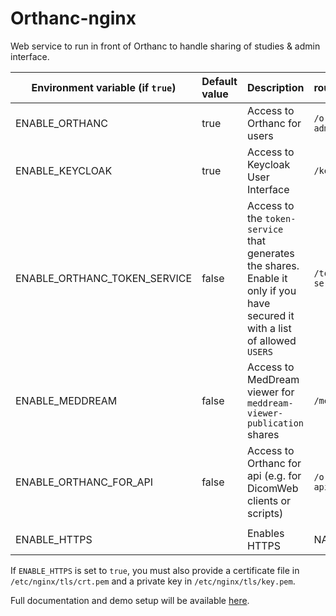 <!--
SPDX-FileCopyrightText: 2022 - 2023 Orthanc Team SRL <info@orthanc.team>

SPDX-License-Identifier: CC0-1.0
-->

# Orthanc-nginx

Web service to run in front of Orthanc to handle sharing of studies & admin interface.

| Environment variable (if `true`) | Default value | Description                                                                                                                    | route              | redirected to container             |
|----------------------------------|:--------------|:-------------------------------------------------------------------------------------------------------------------------------|:-------------------|:------------------------------------|
| ENABLE_ORTHANC                   | true          | Access to Orthanc for users                                                                                                    | `/orthanc-admin/`  | `http://orthanc:8042`               |
| ENABLE_KEYCLOAK                  | true          | Access to Keycloak User Interface                                                                                              | `/keycloak/`       | `http://keycloak:8080`              |
| ENABLE_ORTHANC_TOKEN_SERVICE     | false         | Access to the `token-service` that generates the shares.  Enable it only if you have secured it with a list of allowed `USERS` | `/token-service/`  | `http://orthanc-token-service:8000` |
| ENABLE_MEDDREAM                  | false         | Access to MedDream viewer for `meddream-viewer-publication` shares                                                             | `/meddream/`       | `http://meddream:8080`              |
| ENABLE_ORTHANC_FOR_API           | false         | Access to Orthanc for api (e.g. for DicomWeb clients or scripts)                                                               | `/orthanc-api/`    | `http://orthanc-for-api:8042`       |
|                                  |               |                                                                                                                                |                    |                                     |
| ENABLE_HTTPS                     |               | Enables HTTPS                                                                                                                  | NA                 | NA                                  |

If `ENABLE_HTTPS` is set to `true`, you must also provide a certificate file in `/etc/nginx/tls/crt.pem` and a private key in `/etc/nginx/tls/key.pem`.

Full documentation and demo setup will be available [here](https://github.com/orthanc-team/orthanc-share/tree/main).
